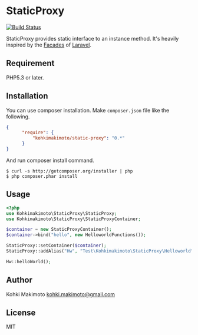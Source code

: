 # StaticProxy

[![Build Status](https://travis-ci.org/kohkimakimoto/StaticProxy.svg?branch=master)](https://travis-ci.org/kohkimakimoto/StaticProxy)

StaticProxy provides static interface to an instance method.
It's heavily inspired by the [Facades](http://laravel.com/docs/facades) of [Laravel](http://laravel.com/).

## Requirement

PHP5.3 or later.

## Installation

You can use composer installation.
Make `composer.json` file like the following.

```json
{
      "require": {
          "kohkimakimoto/static-proxy": "0.*"
      }
}
```

And run composer install command.

```
$ curl -s http://getcomposer.org/installer | php
$ php composer.phar install
```

## Usage

```php
<?php
use Kohkimakimoto\StaticProxy\StaticProxy;
use Kohkimakimoto\StaticProxy\StaticProxyContainer;

$container = new StaticProxyContainer();
$container->bind("hello", new HelloworldFunctions());

StaticProxy::setContainer($container);
StaticProxy::addAlias("Hw", "Test\Kohkimakimoto\StaticProxy\Helloworld");

Hw::helloWorld();
```

## Author

Kohki Makimoto <kohki.makimoto@gmail.com>

## License

MIT
